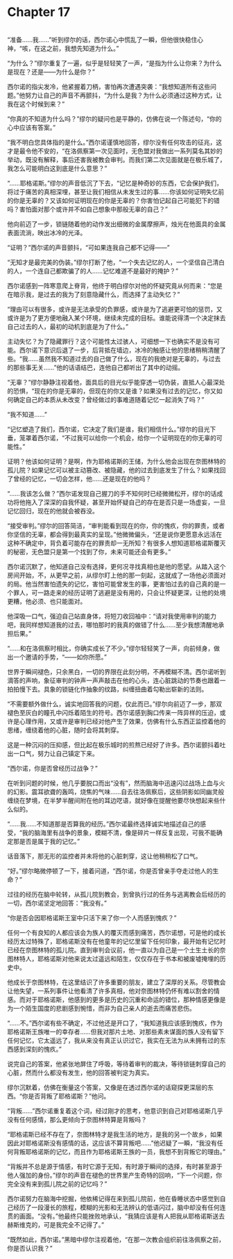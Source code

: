 # Chapter 17

<br>
“准备……我……”听到缪尔的话，西尔诺心中慌乱了一瞬，但他很快稳住心神，“咳，在这之前，我想先知道为什么。”

“为什么？”缪尔重复了一遍，似乎是轻轻笑了一声，“是指为什么让你来？为什么是现在？还是——为什么是你？”

西尔诺的指尖发冷，他紧握着刀柄，害怕再次遭遇突袭：“我想知道所有这些问题。”他努力让自己的声音不再颤抖，“为什么是我？为什么必须通过这种方式，让我在这个时候到来？”

“你真的不知道为什么吗？”缪尔的疑问也是平静的，仿佛在说一个陈述句，“你的心中应该有答案。”

“我不明白您具体指的是什么。”西尔诺谨慎地回答，缪尔没有任何攻击的征兆，这才是最令他不安的，“在洛佩察第一次见面时，无色盟对我做出一系列莫名其妙的举动，既没有解释，事后还害我被教会审判。而我们第二次见面就是在极乐城了，我怎么可能明白这到底是什么意思？”

“……耶格诺斯。”缪尔的声音低沉了下去，“记忆是种奇妙的东西，它会保护我们，将过于痛苦的真相深埋，甚至让我们相信从未发生过的事……你该如何证明失忆前的你是无辜的？又该如何证明现在的你是无辜的？你害怕记起自己可能犯下的错吗？害怕面对那个或许并不如自己想象中那般无辜的自己？”

他向前迈了一步，锁链随着他的动作发出细微的金属摩擦声，烛光在他面具的金属表面流淌，映出冰冷的光泽。

“证明？”西尔诺的声音颤抖，“可如果连我自己都不记得——”

“无知才是最完美的伪装。”缪尔打断了他，“一个失去记忆的人，一个坚信自己清白的人，一个连自己都欺骗了的人……记忆难道不是最好的掩护？”

西尔诺感到一阵寒意爬上脊背，他终于明白缪尔对他的怀疑究竟从何而来：“您是在暗示我，是过去的我为了刻意隐藏什么，而选择了主动失忆？”

“理由可以有很多，或许是无法承受的负罪感，或许是为了逃避更可怕的惩罚，又或许是为了更方便地融入某个环境，继续未完成的目标。谁能说得清一个决定抹去自己过去的人，最初的动机到底是为了什么。”

主动失忆？为了隐藏罪行？这个可能性太过骇人，可细想一下也确实不是没有可能。西尔诺下意识后退了一步，后背抵在墙边，冰冷的触感让他的思绪稍稍清醒了些。“我……虽然我不知道过去的自己做了什么，现在的我绝对是无辜的，与过去的那些事无关……”他的话语结巴，连他自己都听出了其中的动摇。

“无辜？”缪尔静静注视着他，面具后的目光似乎能穿透一切伪装，直抵人心最深处的恐惧，“现在的你是无辜的，但现在的你又是谁？如果没有过去的记忆，你又如何确定自己的本质从未改变？曾经做过的事难道随着记忆一起消失了吗？”

“我不知道……”

“记忆塑造了我们，西尔诺，它决定了我们是谁，我们相信什么。”缪尔的目光下垂，笼罩着西尔诺，“不过我可以给你一个机会，给你一个证明现在的你无辜的可能性。”

证明？他该如何证明？是啊，作为耶格诺斯的王储，为什么他会出现在奈图林特的孤儿院？如果记忆可以被主动篡改、被隐藏，他的过去到底发生了什么？如果找回了曾经的记忆，一切会怎样，他……还是现在的他吗？

“……我该怎么做？”西尔诺发现自己握刀的手不知何时已经微微松开，缪尔的话成功将他拖入了深深的自我怀疑，甚至开始怀疑自己的存在是否只是一场虚妄，一旦记忆回归，现在的他就会被吞没。

“接受审判。”缪尔的回答简洁，“审判能看到现在的你，你的愧疚，你的罪责，或者你坚信的无辜，都会得到最真实的呈现。”他微微偏头，“还是说你更愿意永远活在这种不确定中，背负着可能存在的罪责却一无所知？有很多人想知道耶格诺斯覆灭的秘密，无色盟只是第一个找到了你，未来可能还会有更多。”

西尔诺沉默了，他知道自己没有选择，更何况寻找真相也是他的愿望。从踏入这个房间开始，不，从更早之前，从缪尔盯上他的那一刻起，这就成了一场他必须面对的局。他当然害怕遗失的记忆，害怕可能曾发生的事，更害怕过去的自己真的是一个罪人，可一路走来的经历证明了逃避是没有用的，只会让怀疑更深，让他的处境更糟，他必须、也只能面对。

他深吸一口气，强迫自己站直身体，将短刀收回袖中：“请对我使用审判的能力吧，我同样想知道我的过去，哪怕那时的我真的做错了什么……至少我想清醒地承担后果。”

“……和在洛佩察时相比，你确实成长了不少。”缪尔轻轻笑了一声，向前倾身，做出一个邀请的手势，“——如你所愿。”

世界于瞬间褪色，只余黑白，一切的界限在此刻分明，不再模糊不清。西尔诺听到滴答的声响，象征审判的钟声一声声敲击在他的心头，连心脏跳动的节奏也跟着一拍拍慢下去。具象的锁链化作抽象的纹路，纠缠扭曲着勾勒出崭新的法则。

“不需要额外做什么，诚实地回答我的问题，仅此而已。”缪尔向前迈了一步，那双褪色至灰白的瞳孔中闪烁着陌生的符号。西尔诺感到胸口传来一阵异样的压迫，或许是心理作用，又或许是审判已经对他产生了效果，仿佛有什么东西正监控着他的思绪，缠绕着他的心脏，随时会将其刺穿。

这是一种沉闷的压抑感，但比起在极乐城时的煎熬已经好了许多。西尔诺颤抖着吐出一口气，努力让自己镇定下来。

“西尔诺，你是否曾经历过战争？”

在听到问题的时候，他几乎要脱口而出“没有”，然而脑海中迅速闪过战场上血与火的幻影。震耳欲聋的轰鸣，烧焦的气味……自去往洛佩察后，这些阴影如同幽灵般缠绕在梦境，在半梦半醒间附在他的耳边呓语，就好像在提醒他要尽快想起来些什么似的。

“……我……不知道那是否算我的经历。”西尔诺最终选择诚实地描述自己的感受，“我的脑海里有战争的景象，模糊不清，像是碎片一样反复出现，可我不能确定那是否是属于我的记忆。”

话音落下，那无形的监控者并未将他的心脏刺穿，这让他稍稍松了口气。

“好。”缪尔略微停顿了一下，接着问道，“西尔诺，你是否曾亲手夺走过他人的生命？”

过往的经历在脑中轮转，从孤儿院到教会，到曾执行过的任务与逃离教会后经历的一切，西尔诺坚定地回答：“我没有。”

“你是否会因耶格诺斯王室中只活下来了你一个人而感到愧疚？”

任何一个有良知的人都应该会为族人的覆灭而感到痛苦，西尔诺想，可是他的成长经历太过特殊了，耶格诺斯没有在他童年的记忆里留下任何印象，最开始有记忆时已经在奈图林特的孤儿院。直到审判会议前，他一直以为自己是一个土生土长的奈图林特人，耶格诺斯对他来说太过遥远和陌生，仅仅存在于书本和被废墟掩埋的历史中。

他成长于奈图林特，在这里结识了许多重要的朋友，建立了深厚的关系。尽管教会让他失望，一系列事件让他看清了许多真相，他对奈图林特仍怀有难以割舍的情感。而对于耶格诺斯，他感到的更多是历史的沉重和命运的错位，那种情感更像是为一个陌生国度的悲剧感到惋惜，而非为自己亲人的逝去而痛苦悲伤。

“……不。”西尔诺有些不确定，不过他还是开口了，“我知道我应该感到愧疚，作为耶格诺斯王族唯一的幸存者……但我对那片土地、对那些素未谋面的族人没有留下任何记忆，它太遥远了，我从来没有真正认识过它，我实在无法为从未拥有过的东西感到深刻的愧疚。”

说完自己的答案，他紧张地屏住了呼吸，等待着审判的裁决，等待锁链刺穿自己的心脏，然而什么都没有发生，他的回答被判定为真实。

缪尔沉默着，仿佛在衡量这个答案，又像是在透过西尔诺的话窥探更深层的东西。“你是否背叛了耶格诺斯？”他问。

“背叛……”西尔诺重复着这个词，经过刚才的思考，他意识到自己对耶格诺斯几乎没有任何感情，那么更倾向于奈图林特算是背叛吗？

“耶格诺斯已经不存在了，奈图林特才是我生活的地方，是我的另一个故乡，如果因此对耶格诺斯没有感情的话，这应该不算背叛吧……”他迟疑了一瞬，“我没有任何背叛耶格诺斯的记忆，而且作为耶格诺斯王族的一员，我想不到背叛它的理由。”

“背叛并不总是源于情感，有时它源于无知，有时源于瞬间的选择，有时甚至源于他人强加的身份。”缪尔的声音在褪色的世界里产生奇特的回响，“下一个问题，你完全没有来到孤儿院之前的记忆吗？”

西尔诺努力在脑海中挖掘，他依稀记得在来到孤儿院前，他在昏睡状态中感觉到自己经历了一段漫长的旅程，模糊的光影和无法辨认的低语闪过，脑中却没有任何连贯的画面。“没有。”他最终只能挫败地承认，“我猜应该是有人把我从耶格诺斯送去赫斯维克的，可是我完全不记得了。”

“既然如此，西尔诺。”黑暗中缪尔注视着他，“在那一次教会组织前往洛佩察之前，你是否认识我？”
